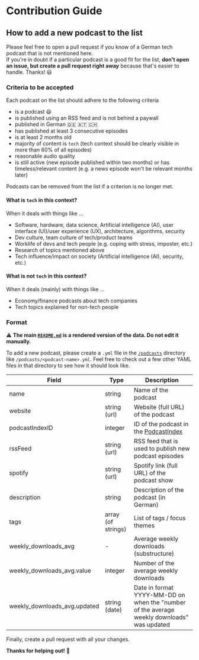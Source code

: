 # Contribution Guide

## How to add a new podcast to the list

Please feel free to open a pull request if you know of a German tech podcast that is not mentioned here.  
If you're in doubt if a particular podcast is a good fit for the list, **don't open an issue, but create a pull request right away** because that's easier to handle. Thanks! :smiley:

### Criteria to be accepted

Each podcast on the list should adhere to the following criteria

- is a podcast :smiley:
- is published using an RSS feed and is not behind a paywall
- published in German :de: :austria: :switzerland:
- has published at least 3 consecutive episodes
- is at least 2 months old
- majority of content is `tech` (tech context should be clearly visible in more than 60% of all episodes)
- reasonable audio quality
- is still active (new episode published within two months) or has timeless/relevant content (e.g. a news episode won't be relevant months later)

Podcasts can be removed from the list if a criterion is no longer met.

#### What is `tech` in this context?

When it deals with things like ...

- Software, hardware, data science, Artificial intelligence (AI), user interface (UI)/user experience (UX), architecture, algorithms, security
- Dev culture, team culture of tech/product teams
- Worklife of devs and tech people (e.g. coping with stress, imposter, etc.)
- Research of topics mentioned above
- Tech influence/impact on society (Artificial intelligence (AI), security, etc.)

#### What is not `tech` in this context?

When it deals (mainly) with things like ...

- Economy/finance podcasts about tech companies
- Tech topics explained for non-tech people

### Format

:warning: **The main [`README.md`](/README.md) is a rendered version of the data. Do not edit it manually.**

To add a new podcast, please create a `.yml` file in the [`/podcasts`](/podcasts) directory like `/podcasts/<podcast-name>.yml`. 
Feel free to check out a few other YAML files in that directory to see how it should look like.

| Field                        | Type               | Description                                                                                |
|------------------------------|--------------------|--------------------------------------------------------------------------------------------|
| name                         | string             | Name of the podcast                                                                        |
| website                      | string (url)       | Website (full URL) of the podcast                                                          |
| podcastIndexID               | integer            | ID of the podcast in the [PodcastIndex](https://podcastindex.org/)                         |
| rssFeed                      | string (url)       | RSS feed that is used to publish new podcast episodes                                      |
| spotify                      | string (url)       | Spotify link (full URL) of the podcast show                                                |
| description                  | string             | Description of the podcast (in German)                                                     |
| tags                         | array (of strings) | List of tags / focus themes                                                                |
| weekly_downloads_avg         | -                  | Average weekly downloads (substructure)                                                    |
| weekly_downloads_avg.value   | integer            | Number of the average weekly downloads                                                     |
| weekly_downloads_avg.updated | string (date)      | Date in format YYYY-MM-DD on when the "number of the average weekly downloads" was updated |

Finally, create a pull request with all your changes. 

**Thanks for helping out!** :tada:
